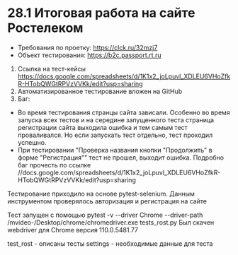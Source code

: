 # 28.1 Итоговая работа на сайте  Ростелеком


- Требования по проетку: https://clck.ru/32mzj7
- Объект тестирования: https://b2c.passport.rt.ru

1) Ссылка на тест-кейсы https://docs.google.com/spreadsheets/d/1K1x2_joLpuvl_XDLEU6VHoZfkR-HTobQWGtRPVzVVKk/edit?usp=sharing
2) Автоматизированное тестирование вложен на GitHub
3) Баг:
 - Во время тестирования странцы сайта зависали. Особенно во время запуска всех тестов и на середине запущенного теста страница регистрации сайта выходила ошибка и тем самым тест проваливался. Но если запускать тест отдельно, тест проходил успешно. 
 - При тестировании "Проверка названия кнопки "Продолжить" в форме "Регистрация"" тест не прошел, выходит ошибка. Подробно баг прочесть по ссылке //docs.google.com/spreadsheets/d/1K1x2_joLpuvl_XDLEU6VHoZfkR-HTobQWGtRPVzVVKk/edit?usp=sharing
 
 Тестирование приходило на основе pytest-selenium. Данным инструментом проверялось авторизация и регистрация на сайте
 
 Тест запущен с помощью pytest -v --driver Chrome --driver-path /mvideo-/Desktop/chrome/chromedriver.exe tests_rost.py
 Был скачен webdriver для Chrome версия 110.0.5481.77
 
 test_rost - описаны тесты
 settings - необходимые данные для теста 
